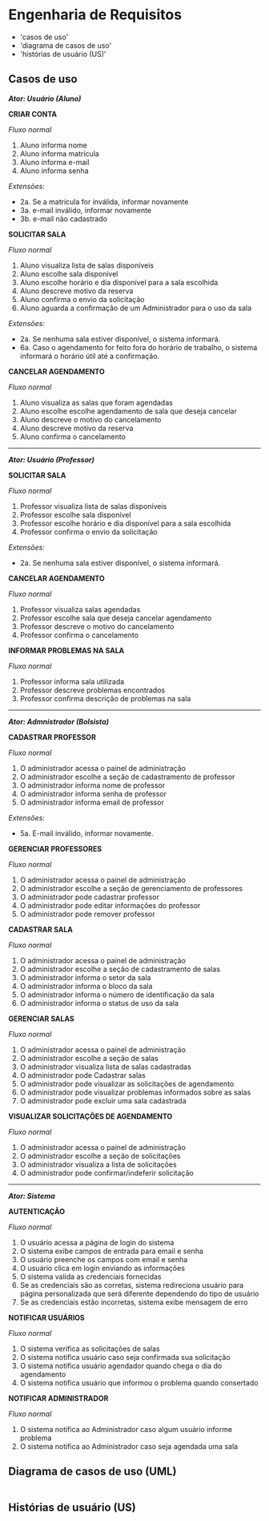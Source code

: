 # Engenharia de Requisitos

* 'casos de uso'
* 'diagrama de casos de uso'
* 'histórias de usuário (US)'


## Casos de uso

***Ator: Usuário (Aluno)***

**CRIAR CONTA**

*Fluxo normal*

1. Aluno informa nome
2. Aluno informa matrícula
3. Aluno informa e-mail
4. Aluno informa senha

*Extensões:*

- 2a. Se a matrícula for inválida, informar novamente
- 3a. e-mail inválido, informar novamente
- 3b. e-mail não cadastrado


**SOLICITAR SALA**

*Fluxo normal*

1. Aluno visualiza lista de salas disponíveis
2. Aluno escolhe sala disponível
3. Aluno escolhe horário e dia disponível para a sala escolhida
4. Aluno descreve motivo da reserva
5. Aluno confirma o envio da solicitação
6. Aluno aguarda a confirmação de um Administrador para o uso da sala

*Extensões:*

- 2a. Se nenhuma sala estiver disponível, o sistema informará.
- 6a. Caso o agendamento for feito fora do horário de trabalho, o sistema informará o horário útil até a confirmação.


**CANCELAR AGENDAMENTO**

*Fluxo normal*

1. Aluno visualiza as salas que foram agendadas
2. Aluno escolhe escolhe agendamento de sala que deseja cancelar
3. Aluno descreve o motivo do cancelamento
4. Aluno descreve motivo da reserva
5. Aluno confirma o cancelamento

---

***Ator: Usuário (Professor)***

**SOLICITAR SALA**

*Fluxo normal*

1. Professor visualiza lista de salas disponíveis
2. Professor escolhe sala disponível
3. Professor escolhe horário e dia disponível para a sala escolhida
4. Professor confirma o envio da solicitação

*Extensões:*

- 2a. Se nenhuma sala estiver disponível, o sistema informará.


**CANCELAR AGENDAMENTO**

*Fluxo normal*

1. Professor visualiza salas agendadas
2. Professor escolhe sala que deseja cancelar agendamento
3. Professor descreve o motivo do cancelamento
4. Professor confirma o cancelamento


**INFORMAR PROBLEMAS NA SALA**

*Fluxo normal*

1. Professor informa sala utilizada
2. Professor descreve problemas encontrados
3. Professor confirma descrição de problemas na sala


---


***Ator: Admnistrador (Bolsista)***


**CADASTRAR PROFESSOR**

*Fluxo normal*

1. O administrador acessa o painel de administração
2. O administrador escolhe a seção de cadastramento de professor 
3. O administrador informa nome de professor 
4. O administrador informa senha de professor 
5. O administrador informa email de professor 

*Extensões:*

- 5a. E-mail inválido, informar novamente.


**GERENCIAR PROFESSORES**

*Fluxo normal*

1. O administrador acessa o painel de administração
2. O administrador escolhe a seção de gerenciamento de professores 
3. O administrador pode cadastrar professor
4. O administrador pode editar informações do professor
5. O administrador pode remover professor 


**CADASTRAR SALA**

*Fluxo normal*

1. O administrador acessa o painel de administração
2. O administrador escolhe a seção de cadastramento de salas
3. O administrador informa o setor da sala
4. O administrador informa o bloco da sala
5. O administrador informa o número de identificação da sala
6. O administrador informa o status de uso da sala 


**GERENCIAR SALAS**

*Fluxo normal*

1. O administrador acessa o painel de administração
2. O administrador escolhe a seção de salas
3. O administrador visualiza lista de salas cadastradas
4. O administrador pode Cadastrar salas
5. O administrador pode visualizar as solicitações de agendamento
6. O administrador pode visualizar problemas informados sobre as salas
7. O administrador pode excluir uma sala cadastrada


**VISUALIZAR SOLICITAÇÕES DE AGENDAMENTO**

*Fluxo normal*

1. O administrador acessa o painel de administração
2. O administrador escolhe a seção de solicitações
3. O administrador visualiza a lista de solicitações 
4. O administrador pode confirmar/indeferir solicitação


---


***Ator: Sistema***


**AUTENTICAÇÃO**

*Fluxo normal*

1. O usuário acessa a página de login do sistema
2. O sistema exibe campos de entrada para email e senha
3. O usuário preenche os campos com email e senha
4. O usuário clica em login enviando as informações
5. O sistema valida as credenciais fornecidas
6. Se as credenciais são as corretas, sistema redireciona usuário para página personalizada que será diferente dependendo do tipo de usuário
7. Se as credenciais estão incorretas, sistema exibe mensagem de erro   


**NOTIFICAR USUÁRIOS**

*Fluxo normal*

1. O sistema verifica as solicitações de salas
2. O sistema notifica usuário caso seja confirmada sua solicitação
3. O sistema notifica usuário agendador quando chega o dia do agendamento 
4. O sistema notifica usuário que informou o problema quando consertado


**NOTIFICAR ADMINISTRADOR**

*Fluxo normal*

1. O sistema notifica ao Administrador caso algum usuário informe problema
2. O sistema notifica ao Administrador caso seja agendada uma sala

## Diagrama de casos de uso (UML)


![]()


## Histórias de usuário (US)